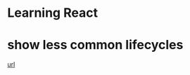 # Learning React

# show less common lifecycles
[url](http://projects.wojtekmaj.pl/react-lifecycle-methods-diagram/)

